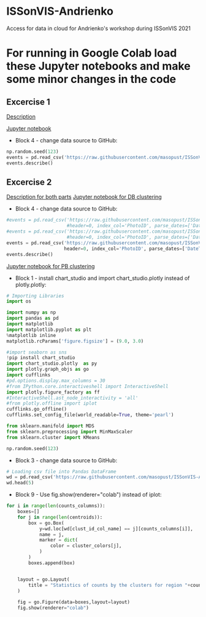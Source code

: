 # ISSonVIS-Andrienko
Access for data in cloud for Andrienko's workshop during ISSonVIS 2021

# For running in Google Colab load these Jupyter notebooks and make some minor changes in the code
## Excercise 1
[Description](https://github.com/masopust/ISSonVIS-Andrienko/blob/main/Exercise1_description.pdf)

[Jupyter notebook](https://raw.githubusercontent.com/masopust/ISSonVIS-Andrienko/main/SpaceTime-aggregation-v.2019.11.20.ipynb)
 - Block 4 - change data source to GitHub:
```python
np.random.seed(123)
events = pd.read_csv('https://raw.githubusercontent.com/masopust/ISSonVIS-Andrienko/main/lightnings_13_30-17_30.csv', sep=',', decimal='.', header=0, index_col='id', parse_dates=['date time'], date_parser=dt_parse)
events.describe()
```

## Excercise 2
[Description for both parts](https://github.com/masopust/ISSonVIS-Andrienko/blob/main/Exercise2_description.pdf)
[Jupyter notebook for DB clustering](https://raw.githubusercontent.com/masopust/ISSonVIS-Andrienko/main/DBClustering.ipynb)
 - Block 4 - change data source to GitHub:
```python
#events = pd.read_csv('https://raw.githubusercontent.com/masopust/ISSonVIS-Andrienko/main/cherryblossom_2012-2017.csv', sep=',', decimal='.', 
                      #header=0, index_col='PhotoID', parse_dates=['DateTaken'], date_parser=dt_parse)
#events = pd.read_csv('https://raw.githubusercontent.com/masopust/ISSonVIS-Andrienko/main/cherryblossom_USA_filtered.csv', sep=',', decimal='.', 
                      #header=0, index_col='PhotoID', parse_dates=['DateTaken'], date_parser=dt_parse)
events = pd.read_csv('https://raw.githubusercontent.com/masopust/ISSonVIS-Andrienko/main/cherryblossom_2012-2014.csv', sep=',', decimal='.', 
                     header=0, index_col='PhotoID', parse_dates=['DateTaken'], date_parser=dt_parse)
events.describe()
```
[Jupyter notebook for PB clustering](https://raw.githubusercontent.com/masopust/ISSonVIS-Andrienko/main/PBClustering.ipynb)
 - Block 1 - install chart_studio and import chart_studio.plotly instead of plotly.plotly:
```python
# Importing Libraries
import os

import numpy as np
import pandas as pd
import matplotlib
import matplotlib.pyplot as plt
%matplotlib inline
matplotlib.rcParams['figure.figsize'] = (9.0, 3.0)

#import seaborn as sns
!pip install chart_studio
import chart_studio.plotly  as py
import plotly.graph_objs as go
import cufflinks
#pd.options.display.max_columns = 30
#from IPython.core.interactiveshell import InteractiveShell
import plotly.figure_factory as ff
#InteractiveShell.ast_node_interactivity = 'all'
#from plotly.offline import iplot
cufflinks.go_offline()
cufflinks.set_config_file(world_readable=True, theme='pearl')

from sklearn.manifold import MDS
from sklearn.preprocessing import MinMaxScaler
from sklearn.cluster import KMeans

np.random.seed(123)

```
- Block 3 - change data source to GitHub:
```python
# Loading csv file into Pandas DataFrame
wd = pd.read_csv('https://raw.githubusercontent.com/masopust/ISSonVIS-Andrienko/main/weekly_counts_by_regions.csv')
wd.head(5)
```
- Block 9 - Use fig.show(renderer="colab") instead of iplot:
```python
for i in range(len(counts_columns)):
    boxes=[]
    for j in range(len(centroids)):
        box = go.Box(
            y=wd.loc[wd[clust_id_col_name] == j][counts_columns[i]],
            name = j,
            marker = dict(
                color = cluster_colors[j],
            )
        )
        boxes.append(box)


    layout = go.Layout(
        title = "Statistics of counts by the clusters for region "+counts_columns[i]
    )
    
    fig = go.Figure(data=boxes,layout=layout)
    fig.show(renderer="colab")
```
